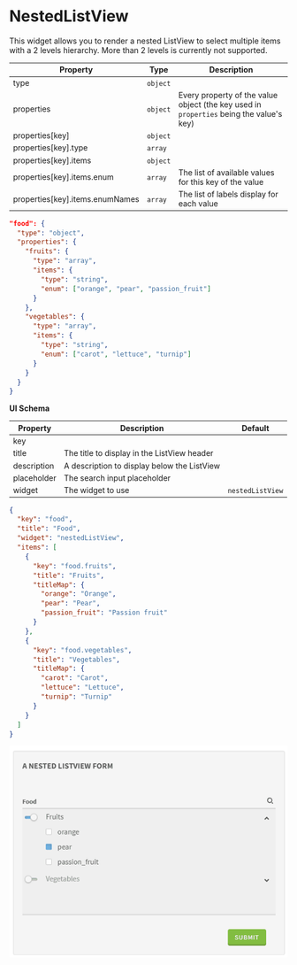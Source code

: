 # NestedListView

This widget allows you to render a nested ListView to select multiple items with a 2 levels hierarchy.
More than 2 levels is currently not supported.

| Property | Type | Description |
|---|---|---|
| type | `object` | 
| properties | `object` | Every property of the value object (the key used in `properties` being the value's key)
| properties[key] | `object` | 
| properties[key].type | `array` | 
| properties[key].items | `object` | 
| properties[key].items.enum | `array` | The list of available values for this key of the value
| properties[key].items.enumNames | `array` | The list of labels display for each value


```json
"food": {
  "type": "object",
  "properties": {
    "fruits": {
      "type": "array",
      "items": {
        "type": "string",
        "enum": ["orange", "pear", "passion_fruit"]
      }
    },
    "vegetables": {
      "type": "array",
      "items": {
        "type": "string",
        "enum": ["carot", "lettuce", "turnip"]
      }
    }
  }
}
```

**UI Schema**

| Property | Description | Default |
|---|---|---|
| key |  |  |
| title | The title to display in the ListView header |  |
| description | A description to display below the ListView |  |
| placeholder | The search input placeholder |  |
| widget | The widget to use | `nestedListView` |

```json
{
  "key": "food",
  "title": "Food",
  "widget": "nestedListView",
  "items": [
    {
      "key": "food.fruits",
      "title": "Fruits",
      "titleMap": {
        "orange": "Orange",
        "pear": "Pear",
        "passion_fruit": "Passion fruit"
      }
    },
    {
      "key": "food.vegetables",
      "title": "Vegetables",
      "titleMap": {
        "carot": "Carot",
        "lettuce": "Lettuce",
        "turnip": "Turnip"
      }
    }
  ]
}
```

![NestedListview](screenshot.gif)
